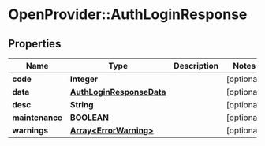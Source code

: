 # OpenProvider::AuthLoginResponse

## Properties
Name | Type | Description | Notes
------------ | ------------- | ------------- | -------------
**code** | **Integer** |  | [optional] 
**data** | [**AuthLoginResponseData**](AuthLoginResponseData.md) |  | [optional] 
**desc** | **String** |  | [optional] 
**maintenance** | **BOOLEAN** |  | [optional] 
**warnings** | [**Array&lt;ErrorWarning&gt;**](ErrorWarning.md) |  | [optional] 


